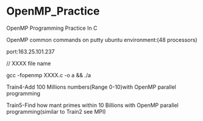 # OpenMP_Practice
OpenMP Programming Practice In C

OpenMP common commands on putty ubuntu environment:(48 processors)

port:163.25.101.237

// XXXX file name

gcc -fopenmp XXXX.c -o a && ./a

Train4-Add 100 Millions numbers(Range 0-10)with OpenMP parallel programming

Train5-Find how mant primes within 10 Billions with OpenMP parallel programming(similar to Train2 see MPI)
